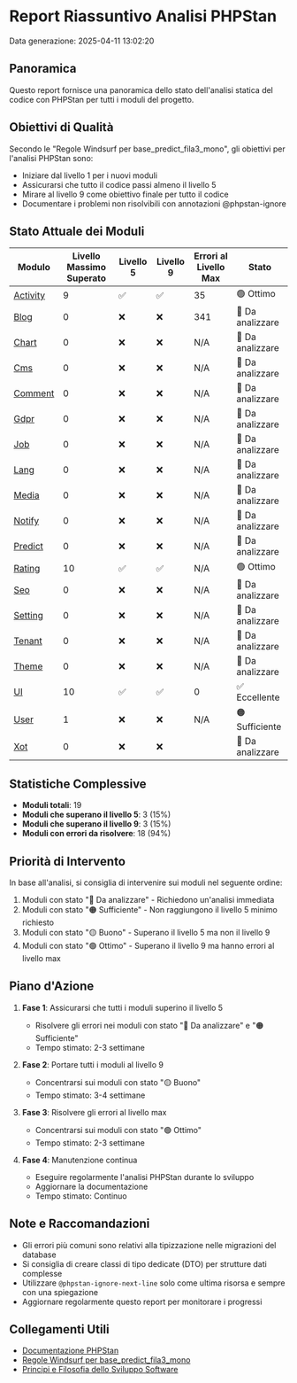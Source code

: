 # Report Riassuntivo Analisi PHPStan

Data generazione: 2025-04-11 13:02:20

## Panoramica

Questo report fornisce una panoramica dello stato dell'analisi statica del codice con PHPStan per tutti i moduli del progetto.

## Obiettivi di Qualità

Secondo le "Regole Windsurf per base_predict_fila3_mono", gli obiettivi per l'analisi PHPStan sono:

- Iniziare dal livello 1 per i nuovi moduli
- Assicurarsi che tutto il codice passi almeno il livello 5
- Mirare al livello 9 come obiettivo finale per tutto il codice
- Documentare i problemi non risolvibili con annotazioni @phpstan-ignore

## Stato Attuale dei Moduli

| Modulo | Livello Massimo Superato | Livello 5 | Livello 9 | Errori al Livello Max | Stato |
|--------|--------------------------|-----------|-----------|------------------------|-------|
| [Activity](../Modules/Activity/docs/roadmap.md) | 9 | ✅ | ✅ | 35 | 🟢 Ottimo |
| [Blog](../Modules/Blog/docs/roadmap.md) | 0 | ❌ | ❌ | 341 | 🔴 Da analizzare |
| [Chart](../Modules/Chart/docs/roadmap.md) | 0 | ❌ | ❌ | N/A | 🔴 Da analizzare |
| [Cms](../Modules/Cms/docs/roadmap.md) | 0 | ❌ | ❌ | N/A | 🔴 Da analizzare |
| [Comment](../Modules/Comment/docs/roadmap.md) | 0 | ❌ | ❌ | N/A | 🔴 Da analizzare |
| [Gdpr](../Modules/Gdpr/docs/roadmap.md) | 0 | ❌ | ❌ | N/A | 🔴 Da analizzare |
| [Job](../Modules/Job/docs/roadmap.md) | 0 | ❌ | ❌ | N/A | 🔴 Da analizzare |
| [Lang](../Modules/Lang/docs/roadmap.md) | 0 | ❌ | ❌ | N/A | 🔴 Da analizzare |
| [Media](../Modules/Media/docs/roadmap.md) | 0 | ❌ | ❌ | N/A | 🔴 Da analizzare |
| [Notify](../Modules/Notify/docs/roadmap.md) | 0 | ❌ | ❌ | N/A | 🔴 Da analizzare |
| [Predict](../Modules/Predict/docs/roadmap.md) | 0 | ❌ | ❌ | N/A | 🔴 Da analizzare |
| [Rating](../Modules/Rating/docs/roadmap.md) | 10 | ✅ | ✅ | N/A | 🟢 Ottimo |
| [Seo](../Modules/Seo/docs/roadmap.md) | 0 | ❌ | ❌ | N/A | 🔴 Da analizzare |
| [Setting](../Modules/Setting/docs/roadmap.md) | 0 | ❌ | ❌ | N/A | 🔴 Da analizzare |
| [Tenant](../Modules/Tenant/docs/roadmap.md) | 0 | ❌ | ❌ | N/A | 🔴 Da analizzare |
| [Theme](../Modules/Theme/docs/roadmap.md) | 0 | ❌ | ❌ | N/A | 🔴 Da analizzare |
| [UI](../Modules/UI/docs/roadmap.md) | 10 | ✅ | ✅ | 0 | ✅ Eccellente |
| [User](../Modules/User/docs/roadmap.md) | 1 | ❌ | ❌ | N/A | 🟠 Sufficiente |
| [Xot](../Modules/Xot/docs/roadmap.md) | 0 | ❌ | ❌ |  | 🔴 Da analizzare |

## Statistiche Complessive

- **Moduli totali**: 19
- **Moduli che superano il livello 5**: 3 (15%)
- **Moduli che superano il livello 9**: 3 (15%)
- **Moduli con errori da risolvere**: 18 (94%)

## Priorità di Intervento

In base all'analisi, si consiglia di intervenire sui moduli nel seguente ordine:

1. Moduli con stato "🔴 Da analizzare" - Richiedono un'analisi immediata
2. Moduli con stato "🟠 Sufficiente" - Non raggiungono il livello 5 minimo richiesto
3. Moduli con stato "🟡 Buono" - Superano il livello 5 ma non il livello 9
4. Moduli con stato "🟢 Ottimo" - Superano il livello 9 ma hanno errori al livello max

## Piano d'Azione

1. **Fase 1**: Assicurarsi che tutti i moduli superino il livello 5
   - Risolvere gli errori nei moduli con stato "🔴 Da analizzare" e "🟠 Sufficiente"
   - Tempo stimato: 2-3 settimane

2. **Fase 2**: Portare tutti i moduli al livello 9
   - Concentrarsi sui moduli con stato "🟡 Buono"
   - Tempo stimato: 3-4 settimane

3. **Fase 3**: Risolvere gli errori al livello max
   - Concentrarsi sui moduli con stato "🟢 Ottimo"
   - Tempo stimato: 2-3 settimane

4. **Fase 4**: Manutenzione continua
   - Eseguire regolarmente l'analisi PHPStan durante lo sviluppo
   - Aggiornare la documentazione
   - Tempo stimato: Continuo

## Note e Raccomandazioni

- Gli errori più comuni sono relativi alla tipizzazione nelle migrazioni del database
- Si consiglia di creare classi di tipo dedicate (DTO) per strutture dati complesse
- Utilizzare `@phpstan-ignore-next-line` solo come ultima risorsa e sempre con una spiegazione
- Aggiornare regolarmente questo report per monitorare i progressi

## Collegamenti Utili

- [Documentazione PHPStan](https://phpstan.org/user-guide/getting-started)
- [Regole Windsurf per base_predict_fila3_mono](../docs/regole_windsurf.md)
- [Principi e Filosofia dello Sviluppo Software](../docs/principi_sviluppo.md)
